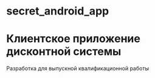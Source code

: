# secret_android_app
# Клиентское приложение дисконтной системы

Разработка для выпускной квалификационной работы
